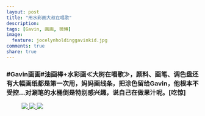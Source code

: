 ```yaml
---
layout: post
title: "用水彩画大叔在唱歌"
description: 
tags: [Gavin, 画画, 微博]
image:
  feature: jocelynholdinggavinkid.jpg
comments: true
share: true
---
```


### #Gavin画画#油画棒+水彩画≪大树在唱歌≫，颜料、画笔、调色盘还有大幅画纸都是第一次用，妈妈画线条，把涂色留给Gavin，他根本不受控...对涮笔的水桶倒是特别感兴趣，说自己在做果汁呢。[吃惊] ###


<figure>
  <a href="{{ site.url }}/images/2014-05-19a.jpg">
  <img src="{{ site.url }}/images/2014-05-19a.jpg">
  </a>
  <a href="{{ site.url }}/images/2014-05-19b.jpg">
  <img src="{{ site.url }}/images/2014-05-19b.jpg">
  </a>
  <a href="{{ site.url }}/images/2014-05-19c.jpg">
  <img src="{{ site.url }}/images/2014-05-19c.jpg">
  </a>
</figure>
